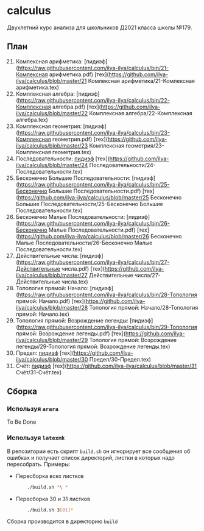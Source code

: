 # calculus
Двухлетний курс анализа для школьников Д2021 класса школы №179.

## План
21. Комлексная арифметика: [пидиэф](https://raw.githubusercontent.com/ilya-ilya/calculus/bin/21-Комлексная арифметика.pdf) [тех](https://github.com/ilya-ilya/calculus/blob/master/21 Комлексная арифметика/21-Комлексная арифметика.tex)
22. Комплексная алгебра: [пидиэф](https://raw.githubusercontent.com/ilya-ilya/calculus/bin/22-Комплексная алгебра.pdf) [тех](https://github.com/ilya-ilya/calculus/blob/master/22 Комплексная алгебра/22-Комплексная алгебра.tex)
23. Комплексная геометрия: [пидиэф](https://raw.githubusercontent.com/ilya-ilya/calculus/bin/23-Комплексная геометрия.pdf) [тех](https://github.com/ilya-ilya/calculus/blob/master/23 Комплексная геометрия/23-Комплексная геометрия.tex)
24. Последовательности: [пидиэф](https://raw.githubusercontent.com/ilya-ilya/calculus/bin/24-Последовательности.pdf) [тех](https://github.com/ilya-ilya/calculus/blob/master/24 Последовательности/24-Последовательности.tex)
25. Бесконечно Большие Последовательности: [пидиэф](https://raw.githubusercontent.com/ilya-ilya/calculus/bin/25-Бесконечно Большие Последовательности.pdf) [тех](https://github.com/ilya-ilya/calculus/blob/master/25 Бесконечно Большие Последовательности/25-Бесконечно Большие Последовательности.tex)
26. Бесконечно Малые Последовательности: [пидиэф](https://raw.githubusercontent.com/ilya-ilya/calculus/bin/26-Бесконечно Малые Последовательности.pdf) [тех](https://github.com/ilya-ilya/calculus/blob/master/26 Бесконечно Малые Последовательности/26-Бесконечно Малые Последовательности.tex)
27. Действительные числа: [пидиэф](https://raw.githubusercontent.com/ilya-ilya/calculus/bin/27-Действительные числа.pdf) [тех](https://github.com/ilya-ilya/calculus/blob/master/27 Действительные числа/27-Действительные числа.tex)
28. Топология прямой: Начало: [пидиэф](https://raw.githubusercontent.com/ilya-ilya/calculus/bin/28-Топология прямой: Начало.pdf) [тех](https://github.com/ilya-ilya/calculus/blob/master/28 Топология прямой: Начало/28-Топология прямой: Начало.tex)
29. Топология прямой: Возрождение легенды: [пидиэф](https://raw.githubusercontent.com/ilya-ilya/calculus/bin/29-Топология прямой: Возрождение легенды.pdf) [тех](https://github.com/ilya-ilya/calculus/blob/master/29 Топология прямой: Возрождение легенды/29-Топология прямой: Возрождение легенды.tex)
30. Предел: [пидиэф](https://raw.githubusercontent.com/ilya-ilya/calculus/bin/30-Предел.pdf) [тех](https://github.com/ilya-ilya/calculus/blob/master/30 Предел/30-Предел.tex)
31. Счёт: [пидиэф](https://raw.githubusercontent.com/ilya-ilya/calculus/bin/31-Счёт.pdf) [тех](https://github.com/ilya-ilya/calculus/blob/master/31 Счёт/31-Счёт.tex)


## Сборка
### Используя `arara`
To Be Done
### Используя `latexmk`
В репозитории есть скрипт `build.sh` он игнорирует все сообщения об ошибках и получает список директорий, листки в которых надо пересобрать.
Примеры:
* Пересборка всех листков
    ```sh
        ./build.sh *\ *
    ```
* Пересборка 30 и 31 листков
    ```sh
        ./build.sh 3[01]*
    ```

Сборка производится в директорию `build`

